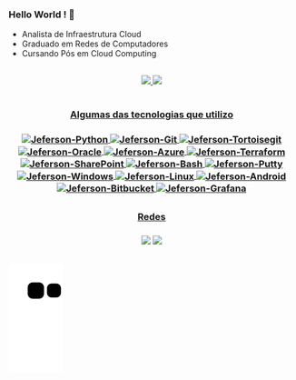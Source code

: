 
 ### Hello World ! 👋

- Analista de Infraestrutura Cloud
- Graduado em Redes de Computadores
- Cursando Pós em Cloud Computing

 ##

<div align="center">
  <a href="https://github.com/Jefersong3">
  <img height="180em" src="https://github-readme-stats.vercel.app/api?username=Jefersong3&show_icons=false&theme=blue-green&include_all_commits=true&count_private=true"/>
  <img height="180em" src="https://github-readme-stats.vercel.app/api/top-langs/?username=Jefersong3&layout=compact&langs_count=7&theme=blue-green"/>
</div>
 
 
<div align="center" style="display: inline_block"><br>
  <h3>Algumas das tecnologias que utilizo<h3>
  <img align="center" alt="Jeferson-Python" height="30" width="40" src="https://cdn.jsdelivr.net/gh/devicons/devicon/icons/python/python-original.svg">
   <img align="center" alt="Jeferson-Git" height="30" width="40" src="https://cdn.jsdelivr.net/gh/devicons/devicon/icons/git/git-original.svg">
   <img align="center" alt="Jeferson-Tortoisegit" height="30" width="40" src="https://cdn.jsdelivr.net/gh/devicons/devicon/icons/tortoisegit/tortoisegit-original.svg">
   <img align="center" alt="Jeferson-Oracle" height="30" width="40" src="https://cdn.jsdelivr.net/gh/devicons/devicon/icons/oracle/oracle-original.svg">
  <img align="center" alt="Jeferson-Azure" height="30" width="40" src="https://cdn.jsdelivr.net/gh/devicons/devicon/icons/azure/azure-original.svg">
   <img align="center" alt="Jeferson-Terraform" height="30" width="40" src="https://cdn.jsdelivr.net/gh/devicons/devicon/icons/terraform/terraform-original.svg">
  <img align="center" alt="Jeferson-SharePoint" height="30" width="40" src="https://github.com/sempostma/office365-icons/blob/master/svg/sharepoint.svg">
  <img align="center" alt="Jeferson-Bash" height="30" width="40" src="https://cdn.jsdelivr.net/gh/devicons/devicon/icons/bash/bash-original.svg">
  <img align="center" alt="Jeferson-Putty" height="30" width="40" src="https://cdn.jsdelivr.net/gh/devicons/devicon/icons/putty/putty-original.svg">
  <img align="center" alt="Jeferson-Windows" height="30" width="40" src="https://cdn.jsdelivr.net/gh/devicons/devicon/icons/windows8/windows8-original.svg">
   <img align="center" alt="Jeferson-Linux" height="30" width="40" src="https://cdn.jsdelivr.net/gh/devicons/devicon/icons/linux/linux-original.svg">
   <img align="center" alt="Jeferson-Android" height="30" width="40" src="https://cdn.jsdelivr.net/gh/devicons/devicon/icons/android/android-original.svg">
   <img align="center" alt="Jeferson-Bitbucket" height="30" width="40"src="https://cdn.jsdelivr.net/gh/devicons/devicon/icons/bitbucket/bitbucket-original.svg" />
   <img align="center" alt="Jeferson-Grafana" height="30" width="40"src="https://cdn.jsdelivr.net/gh/devicons/devicon/icons/grafana/grafana-original.svg" />
</div>
  
 ##
  
  <div align="center">
   <h3>Redes<h3>
  <a href="https://www.linkedin.com/in/Jeferson-Luiz-Silva" target="_blank"><img src="https://img.shields.io/badge/LinkedIn-0077B5?style=for-the-badge&logo=linkedin&logoColor=white"></a> 
  <a href="https://www.instagram.com/jefersonluizg3" target="_blank"><img src="https://img.shields.io/badge/Instagram-E4405F?style=for-the-badge&logo=instagram&logoColor=white" target="_blank"></a>
  </div>
  
  ##
  
  ![Snake animation](https://github.com/Jefersong3/Jefersong3/blob/output/github-contribution-grid-snake.svg)
  
  
